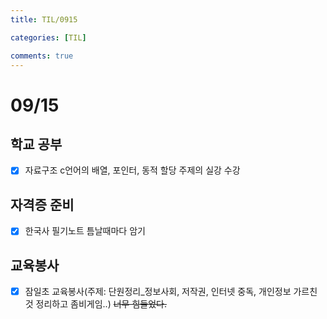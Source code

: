 ```yaml
---
title: TIL/0915

categories: [TIL]

comments: true
---
```


# 09/15

## 학교 공부

- [x] 자료구조 c언어의 배열, 포인터, 동적 할당 주제의 실강 수강



## 자격증 준비

- [x] 한국사 필기노트 틈날때마다 암기

## 교육봉사

- [x] 잠일초 교육봉사(주제: 단원정리_정보사회, 저작권, 인터넷 중독, 개인정보 가르친 것 정리하고 좀비게임..) ~~너무 힘들었다.~~ 

